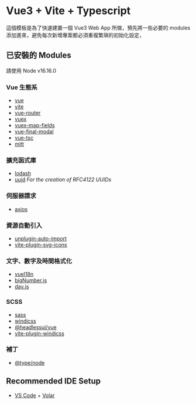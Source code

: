 # Vue3 + Vite + Typescript

這個模板是為了快速建置一個 Vue3 Web App 所做，預先將一些必要的 modules 添加進來，避免每次新增專案都必須重複繁瑣的初始化設定，

## 已安裝的 Modules

請使用 Node v16.16.0

### Vue 生態系

- [vue](https://github.com/vuejs/core/tree/main/packages/vue#readme)
- [vite](https://github.com/vitejs/vite/tree/main/#readme)
- [vue-router](https://github.com/vuejs/router#readme)
- [vuex](https://github.com/vuejs/vuex#readme)
- [vuex-map-fields](https://github.com/maoberlehner/vuex-map-fields)
- [vue-final-modal](https://vue-final-modal.org/)
- [vue-tsc](github.com/johnsoncodehk/volar#readme)
- [mitt](github.com/developit/mitt)

### 擴充函式庫

- [lodash](https://lodash.com/)
- [uuid](github.com/uuidjs/uuid#readme) _For the creation of RFC4122 UUIDs_

### 伺服器請求

- [axios](https://axios-http.com/)

### 資源自動引入

- [unplugin-auto-import](github.com/antfu/unplugin-auto-import#readme)
- [vite-plugin-svg-icons](https://github.com/anncwb/vite-plugin-svg-icons/tree/master/#readme)

### 文字、數字及時間格式化

- [vueI18n](https://github.com/intlify/vue-i18n-next/tree/master/packages/vue-i18n#readme)
- [bigNumber.js](https://github.com/MikeMcl/bignumber.js#readme)
- [day.js](day.js.org)

### SCSS

- [sass](github.com/sass/dart-sass)
- [windicss](https://windicss.org/)
- [@headlessui/vue](https://github.com/tailwindlabs/headlessui#readme)
- [vite-plugin-windicss](https://github.com/antfu/vite-plugin-windicss)

### 補丁

- [@type/node](https://github.com/DefinitelyTyped/DefinitelyTyped/tree/master/types/node)

## Recommended IDE Setup

- [VS Code](https://code.visualstudio.com/) + [Volar](https://marketplace.visualstudio.com/items?itemName=Vue.volar)
